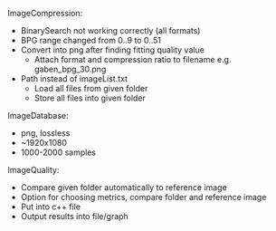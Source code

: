 ImageCompression:
+ BinarySearch not working correctly (all formats)
+ BPG range changed from 0..9 to 0..51
+ Convert into png after finding fitting quality value
	- Attach format and compression ratio to filename e.g. gaben_bpg_30.png
+ Path instead of imageList.txt
	- Load all files from given folder
	- Store all files into given folder

ImageDatabase:
+ png, lossless
+ ~1920x1080
+ 1000-2000 samples

ImageQuality:
+ Compare given folder automatically to reference image
+ Option for choosing metrics, compare folder and reference image
+ Put into c++ file
+ Output results into file/graph
